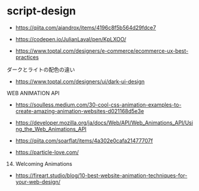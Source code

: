 # script-design

- https://qiita.com/aiandrox/items/4196c8f5b564d29fdce7

- https://codepen.io/JulianLaval/pen/KpLXOO/

- https://www.toptal.com/designers/e-commerce/ecommerce-ux-best-practices

ダークとライトの配色の違い
- https://www.toptal.com/designers/ui/dark-ui-design

WEB ANIMATION API

- https://soulless.medium.com/30-cool-css-animation-examples-to-create-amazing-animation-websites-d021168d5e3e

- https://developer.mozilla.org/ja/docs/Web/API/Web_Animations_API/Using_the_Web_Animations_API

- https://qiita.com/soarflat/items/4a302e0cafa21477707f

- https://particle-love.com/

14. Welcoming Animations
- https://fireart.studio/blog/10-best-website-animation-techniques-for-your-web-design/
